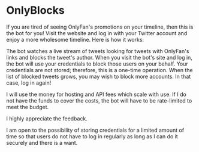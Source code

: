 # OnlyBlocks

If you are tired of seeing OnlyFan's promotions on your timeline, then this is the bot for you! Visit the website and log in with your Twitter account and enjoy a more wholesome timeline. Here is how it works:

The bot watches a live stream of tweets looking for tweets with OnlyFan's links and blocks the tweet's author. When you visit the bot's site and log in, the bot will use your credentials to block those users on your behalf. Your credentials are not stored; therefore, this is a one-time operation. When the list of blocked tweets grows, you may wish to block more accounts. In that case, log in again! 

I will use the money for hosting and API fees which scale with use. If I do not have the funds to cover the costs, the bot will have to be rate-limited to meet the budget.

I highly appreciate the feedback.

I am open to the possibility of storing credentials for a limited amount of time so that users do not have to log in regularly as long as I can do it securely and there is a want.
